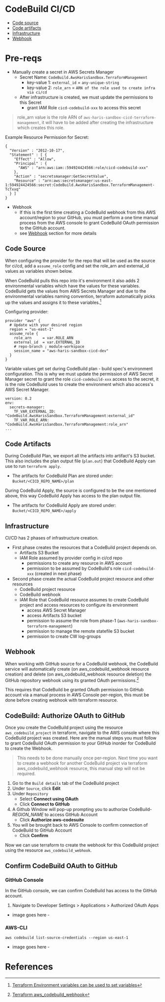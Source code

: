 # CodeBuild CI/CD

* [Code source](#code-source)
* [Code artifacts](#code-artifacts)
* [Infrastructure](#infrastructure)
* [Webhook](#webhook)

# Pre-reqs

* Manually create a secret in AWS Secrets Manager 
    - Secret Name: `CodeBuild.AwsHarisSandbox.TerraformManagement`
        - key-value 1: `external_id` = `any-unique-string`
        - key-value 2: `role_arn`    = `ARN of the role used to create infra via ci/cd`
    - After infrastructure is created, we must update the permissions to this Secret
        - grant IAM Role `cicd-codebuild-xxx` to access this secret

> role_arn value is the role ARN of `aws-haris-sandbox-cicd-terraform-management`, it will have to be added after creating the infrastructure which creates this role.

Example Resource Permission for Secret:
```hcl
{
  "Version" : "2012-10-17",
  "Statement" : [ {
    "Effect" : "Allow",
    "Principal" : {
      "AWS" : "arn:aws:iam::594924424566:role/cicd-codebuild-xxx"
    },
    "Action" : "secretsmanager:GetSecretValue",
    "Resource" : "arn:aws:secretsmanager:us-east-1:594924424566:secret:CodeBuild.AwsHarisSandbox.TerraformManagement-TcTxxq"
  } ]
}
```

* Webhook 
    - If this is the first time creating a CodeBuild webhook from this AWS account/region to your GitHub, you must perform a one time manual process from the AWS console to grant CodeBuild OAuth permission to the GitHub account.
    - see [Webhook](#webhook) section for more details

## Code Source

When configuring the provider for the repo that will be used as the source for ci/cd, add a `assume_role` config and set the role_arn and external_id values as variables shown below. 

When CodeBuild pulls this repo into it's environment it also adds 2 environmental variables which have the values for these variables. CodeBuild gets the values from AWS Secrets Manager and due to the environmental variables naming convention, terraform automatically picks up the values and assigns it to these variables.[^1]

Configuring provider:
```hcl
provider "aws" {
  # Update with your desired region
  region = "us-east-1"
  assume_role {
    role_arn     = var.ROLE_ARN
    external_id  = var.EXTERNAL_ID
    # repo-branch ; module-workspace
    session_name = "aws-haris-sandbox-cicd-dev"
  }
}
```

Variable values get set during CodeBuild plan - build spec's environment configuration. 
This is why we must update the permission of AWS Secret Manager secret to grant the role `cicd-codebuild-xxx` access to the secret, it is the role CodeBuild uses to create the environment which also access's AWS Secret Manager. 

```hcl
version: 0.2
env:
  secrets-manager:
    TF_VAR_EXTERNAL_ID: "CodeBuild.AwsHarisSandbox.TerraformManagement:external_id"
    TF_VAR_ROLE_ARN: "CodeBuild.AwsHarisSandbox.TerraformManagement:role_arn"
...

```

## Code Artifacts

During CodeBuild Plan, we export all the artifacts into artifact's S3 bucket. This also includes the plan output file (`plan.out`) that CodeBuild Apply can use to run `terraform apply`. 

* The artifacts for CodeBuild Plan are stored under: `Bucket/<CICD_REPO_NAME>/plan`

During CodeBuild Apply, the source is configured to be the one mentioned above, this way CodeBuild Apply has access to the plan output file.

* The artifacts for CodeBuild Apply are stored under: `Bucket/<CICD_REPO_NAME>/apply`

## Infrastructure

CI/CD has 2 phases of infrastructure creation. 

* First phase creates the resources that a CodeBuild project depends on.
    - Artifacts S3 Bucket
    - IAM Role assumed by provider config in ci/cd repo
        - permissions to create any resource in AWS account
        - permission to be assumed by CodeBuild's role `cicd-codebuild-xxx` (created in next phase)
* Second phase create the actual CodeBuild project resource and other resources
    - CodeBuild project resource
    - CodeBuild webhook
    - IAM Role that CodeBuild resource assumes to create CodeBuild project and access resources to configure its environment
        - access AWS Secret Manager
        - access Artifacts S3 bucket
        - permission to assume the role from phase-1 (`aws-haris-sandbox-terraform-management`)
        - permission to manage the remote statefile S3 bucket
        - permission to create CW log-groups

## Webhook 

When working with GitHub source for a CodeBuild webhook, the CodeBuild service will automatically create (on aws_codebuild_webhook resource creation) and delete (on aws_codebuild_webhook resource deletion) the GitHub repository webhook using its granted OAuth permissions.[^2]

This requires that CodeBuild be granted OAuth permission to GitHub account via a manual process in AWS Console per-region, this must be done before creating webhook with terraform resource.

## CodeBuild: Authorize OAuth to GitHub

Once you create the CodeBuild project using the resource `aws_codebuild_project` in terraform, navigate to the AWS console where this CodeBuild project was created. Here are the manual steps you must follow to grant CodeBuild OAuth permission to your GitHub inorder for CodeBuild to create the Webhook.
> This needs to be done manually once per-region. Next time you want to create a webhook for another CodeBuild project via terraform aws_codebuild_webhook resource, this manual step will not be required.

1. Go to the `Build details` tab of the CodeBuild project
2. Under `Source`, click **Edit**
3. Under `Repository` 
    - Select **Connect using OAuth** 
    - Click **Connect to GitHub**
4. A Github Window will pop-up prompting you to authorize CodeBuild-*REGION_NAME* to access GitHub Account
    - Click **Authorize aws-codesuite**
5. You will be brought back to AWS Console to confirm connection of CodeBuild to GitHub Account
    - Click **Confirm**

Now we can use terraform to create the webhook for this CodeBuild project using the resource `aws_codebuild_webhook`.

## Confirm CodeBuild OAuth to GitHub

### GitHub Console

In the GitHub console, we can confirm CodeBuild has access to the GitHub account.

1. Navigate to Developer Settings > Applications > Authorized OAuth Apps

- image goes here -

### AWS-CLI

`aws codebuild list-source-credentials --region us-east-1`

- image goes here - 

# References

[^1]: [Terraform Environment variables can be used to set variables](https://developer.hashicorp.com/terraform/cli/config/environment-variables#tf_var_name)
[^2]: [Terraform aws_codebuild_webhook](https://registry.terraform.io/providers/hashicorp/aws/latest/docs/resources/codebuild_webhook#bitbucket-and-github)

